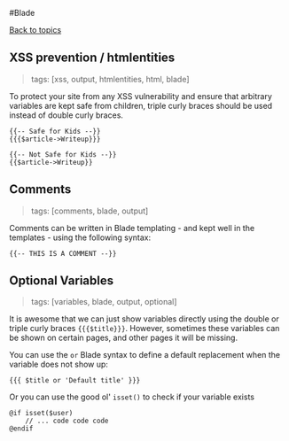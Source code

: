 #Blade

[Back to topics](README.md#topics)

## XSS prevention / htmlentities
>tags: [xss, output, htmlentities, html, blade]

To protect your site from any XSS vulnerability and ensure that arbitrary variables are kept safe from children, triple curly braces should be used instead of double curly braces.

    {{-- Safe for Kids --}}
    {{{$article->Writeup}}}
    
    {{-- Not Safe for Kids --}}
    {{$article->Writeup}}
    
## Comments
>tags: [comments, blade, output]

Comments can be written in Blade templating - and kept well in the templates - using the following syntax:

    {{-- THIS IS A COMMENT --}}

## Optional Variables
>tags: [variables, blade, output, optional]

It is awesome that we can just show variables directly using the double or triple curly braces `{{{$title}}}`. However, sometimes these variables can be shown on certain pages, and other pages it will be missing.

You can use the `or` Blade syntax to define a default replacement when the variable does not show up: 

    {{{ $title or 'Default title' }}}
    
Or you can use the good ol' `isset()` to check if your variable exists

    @if isset($user)
        // ... code code code
    @endif

